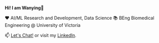 **Hi! I am Wanying🙂**

❤️ AI/ML Research and Development, Data Science
📚 BEng Biomedical Engineering @ University of Victoria


📫 [Let's Chat!](mailto:wanying.tian@outlook.com) or visit my [LinkedIn](https://www.linkedin.com/in/wanying-tian-96ab3218b/).

